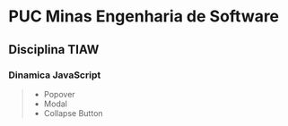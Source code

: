 # PUC Minas Engenharia de Software

## Disciplina TIAW
### Dinamica JavaScript
> - Popover
> - Modal
> - Collapse Button
